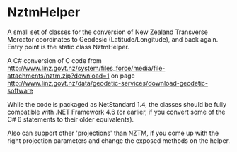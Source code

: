 # NztmHelper
A small set of classes for the conversion of New Zealand Transverse Mercator coordinates to Geodesic (Latitude/Longitude), and back again. Entry point is the static class NztmHelper.

A C# conversion of C code from http://www.linz.govt.nz/system/files_force/media/file-attachments/nztm.zip?download=1 on page http://www.linz.govt.nz/data/geodetic-services/download-geodetic-software

While the code is packaged as NetStandard 1.4, the classes should be fully compatible with .NET Framework 4.6 (or earlier, if you convert some of the C# 6 statements to their older equivalents).

Also can support other 'projections' than NZTM, if you come up with the right projection parameters and change the exposed methods on the helper.